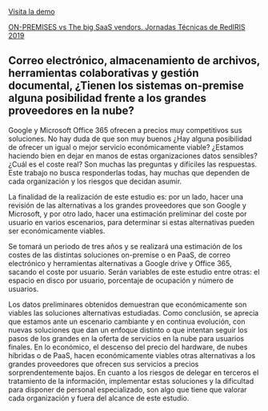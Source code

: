 [Visita la demo](https://rafasoriazu.github.io/budget/)

[ON-PREMISES vs The big SaaS vendors. Jornadas Técnicas de RedIRIS 2019](https://www.rediris.es/jt/jt2019/programa/jt/ponencias/?id=jt2019-jt--a31b8c1.pdf)

## Correo electrónico, almacenamiento de archivos, herramientas colaborativas y gestión documental, ¿Tienen los sistemas on-premise alguna posibilidad frente a los grandes proveedores en la nube?

Google y Microsoft Office 365 ofrecen a precios muy competitivos sus soluciones. No hay duda de que son muy buenos ¿Hay alguna posibilidad de ofrecer un igual o mejor servicio económicamente viable? ¿Estamos haciendo bien en dejar en manos de estas organizaciones datos sensibles? ¿Cuál es el coste real? Son muchas las preguntas y difíciles las respuestas. Este trabajo no busca responderlas todas, hay muchas que dependen de cada organización y los riesgos que decidan asumir. 

La finalidad de la realización de este estudio es: por un lado, hacer una revisión de las alternativas a los grandes proveedores que son Google y Microsoft, y por otro lado, hacer una estimación preliminar del coste por usuario en varios escenarios, para determinar si estas alternativas pueden ser económicamente viables.

Se tomará un periodo de tres años y se realizará una estimación de los costes de las distintas soluciones on-premise o en PaaS, de correo electrónico y herramientas alternativas a Google drive y Office 365, sacando el coste por usuario. Serán variables de este estudio entre otras: el espacio en disco por usuario, porcentaje de ocupación y número de usuarios. 

Los datos preliminares obtenidos demuestran que económicamente son viables las soluciones alternativas estudiadas. Como conclusión, se aprecia que estamos ante un escenario cambiante y en continua evolución, con nuevas soluciones que dan un enfoque distinto o que intentan seguir los pasos de los grandes en la oferta de servicios en la nube para usuarios finales. En lo económico, el descenso del precio del hardware, de nubes híbridas o de PaaS, hacen económicamente viables otras alternativas a los grandes proveedores que ofrecen sus servicios a precios sorprendentemente bajos. En cuanto a los riesgos de delegar en terceros el tratamiento de la información, implementar estas soluciones y la dificultad para disponer de personal especializado, son algo que tiene que valorar cada organización y fuera del alcance de este estudio.

